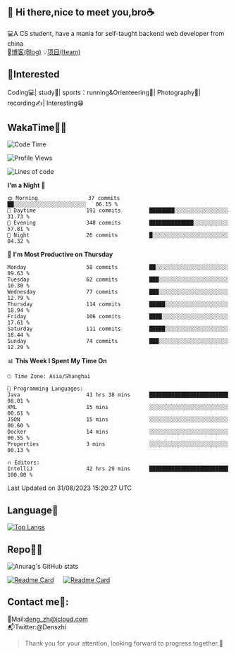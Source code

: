👋 Hi there,nice to meet you,bro☕
---
💻A CS student, have a mania for self-taught backend web developer from china   
📌[博客(Blog)](https://github.com/HealUP/MyBlog)
💡[项目(Iteam)](https://healup.github.io/)

 <!-- waka-box start -->
 <!-- waka-box end -->
 
🧲**Interested**
--
Coding💻| study📖| sports：running&Orienteering🏃‍| Photography📸| recording✍️| Interesting😁

WakaTime👨‍💻
---
<!--START_SECTION:waka-->
![Code Time](http://img.shields.io/badge/Code%20Time-452%20hrs%2059%20mins-blue)

![Profile Views](http://img.shields.io/badge/Profile%20Views-1-blue)

![Lines of code](https://img.shields.io/badge/From%20Hello%20World%20I%27ve%20Written-168.6%20thousand%20lines%20of%20code-blue)

**I'm a Night 🦉** 

```text
🌞 Morning                37 commits          ██░░░░░░░░░░░░░░░░░░░░░░░   06.15 % 
🌆 Daytime                191 commits         ████████░░░░░░░░░░░░░░░░░   31.73 % 
🌃 Evening                348 commits         ██████████████░░░░░░░░░░░   57.81 % 
🌙 Night                  26 commits          █░░░░░░░░░░░░░░░░░░░░░░░░   04.32 % 
```
📅 **I'm Most Productive on Thursday** 

```text
Monday                   58 commits          ██░░░░░░░░░░░░░░░░░░░░░░░   09.63 % 
Tuesday                  62 commits          ███░░░░░░░░░░░░░░░░░░░░░░   10.30 % 
Wednesday                77 commits          ███░░░░░░░░░░░░░░░░░░░░░░   12.79 % 
Thursday                 114 commits         █████░░░░░░░░░░░░░░░░░░░░   18.94 % 
Friday                   106 commits         ████░░░░░░░░░░░░░░░░░░░░░   17.61 % 
Saturday                 111 commits         █████░░░░░░░░░░░░░░░░░░░░   18.44 % 
Sunday                   74 commits          ███░░░░░░░░░░░░░░░░░░░░░░   12.29 % 
```


📊 **This Week I Spent My Time On** 

```text
🕑︎ Time Zone: Asia/Shanghai

💬 Programming Languages: 
Java                     41 hrs 38 mins      █████████████████████████   98.01 % 
XML                      15 mins             ░░░░░░░░░░░░░░░░░░░░░░░░░   00.61 % 
JSON                     15 mins             ░░░░░░░░░░░░░░░░░░░░░░░░░   00.60 % 
Docker                   14 mins             ░░░░░░░░░░░░░░░░░░░░░░░░░   00.55 % 
Properties               3 mins              ░░░░░░░░░░░░░░░░░░░░░░░░░   00.13 % 

🔥 Editors: 
IntelliJ                 42 hrs 29 mins      █████████████████████████   100.00 % 
```


 Last Updated on 31/08/2023 15:20:27 UTC
<!--END_SECTION:waka-->

Language🚀
---
[![Top Langs](https://github-readme-stats.vercel.app/api/top-langs/?username=HealUP&layout=compact&hide_border=true)](https://github.com/HealUP)

Repo🧑‍💻
---
![Anurag's GitHub stats](https://github-readme-stats.vercel.app/api?username=HealUP&count_private=true&show_icons=true&theme=gruvbox&hide_border=true) 

[![Readme Card](https://github-readme-stats.vercel.app/api/pin/?username=HealUP&repo=InternetEy&theme=transparent)](https://github.com/HealUP/InternetEy) &emsp;
[![Readme Card](https://github-readme-stats.vercel.app/api/pin/?username=HealUP&repo=CampusExperience&theme=transparent)](https://github.com/HealUP/CampusExperience)


Contact me📱:
---
📮Mail:deng_zh@icloud.com  
📬Twitter:@Denszhi  

> Thank you for your attention, looking forward to progress together.🎉
